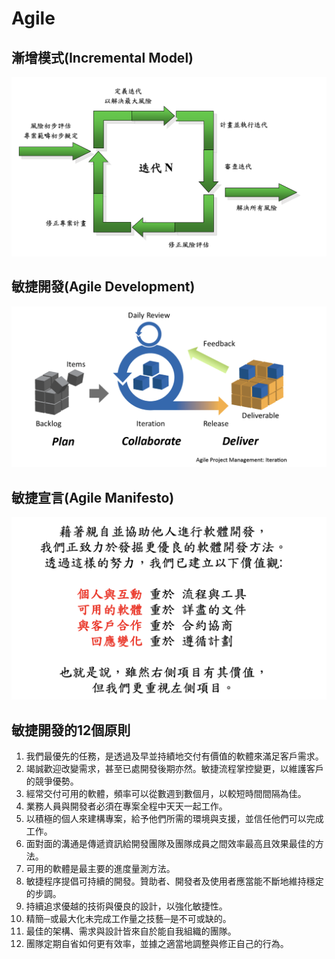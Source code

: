 # Agile

## 漸增模式(Incremental Model)

![agile](/.gitbook/assets/2020-10-28-17-12-14.png)

## 敏捷開發(Agile Development)

![agile](/.gitbook/assets/2020-10-28-17-13-29.png)

## 敏捷宣言(Agile Manifesto)

![agile](/.gitbook/assets/2020-10-28-17-14-58.png)

## 敏捷開發的12個原則

1. 我們最優先的任務，是透過及早並持績地交付有價值的軟體來滿足客戶需求。
2. 竭誠歡迎改變需求，甚至已處開發後期亦然。敏捷流程掌控變更，以維護客戶的競爭優勢。
3. 經常交付可用的軟體，頻率可以從數週到數個月，以較短時間間隔為佳。
4. 業務人員與開發者必須在專案全程中天天一起工作。
5. 以積極的個人來建構專案，給予他們所需的環境與支援，並信任他們可以完成工作。
6. 面對面的溝通是傳遞資訊給開發團隊及團隊成員之間效率最高且效果最佳的方法。
7. 可用的軟體是最主要的進度量測方法。
8. 敏捷程序提倡可持續的開發。贊助者、開發者及使用者應當能不斷地維持穩定的步調。
9. 持續追求優越的技術與優良的設計，以強化敏捷性。
10. 精簡─或最大化未完成工作量之技藝─是不可或缺的。
11. 最佳的架構、需求與設計皆來自於能自我組織的團隊。
12. 團隊定期自省如何更有效率，並據之適當地調整與修正自己的行為。
